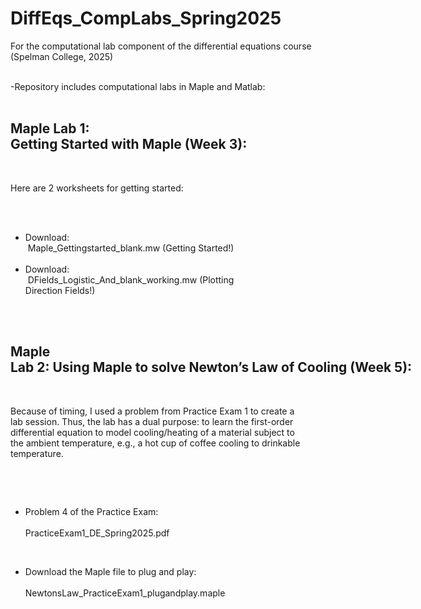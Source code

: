 # DiffEqs_CompLabs_Spring2025
For the computational lab component of the differential equations course (Spelman College, 2025)

<div style="white-space: pre">
-Repository includes computational labs in Maple and Matlab:


## Maple Lab 1: Getting Started with Maple (Week 3):

Here are 2 worksheets for getting started: 
* Download: <br> 
Maple_Gettingstarted_blank.mw (Getting Started!)
* Download: <br>
DFields_Logistic_And_blank_working.mw (Plotting Direction Fields!) 

## Maple Lab 2: Using Maple to solve Newton’s Law of Cooling (Week 5): ## 

Because of timing, I used a problem from Practice Exam 1 to create a lab session. Thus, the lab has a dual purpose: to learn the first-order differential equation to model cooling/heating of a material subject to the ambient temperature, e.g., a hot cup of coffee cooling to drinkable temperature.

* Problem 4 of the Practice Exam: <br>
PracticeExam1_DE_Spring2025.pdf
	
* Download the Maple file to plug and play: <br>
NewtonsLaw_PracticeExam1_plugandplay.maple

</div>
